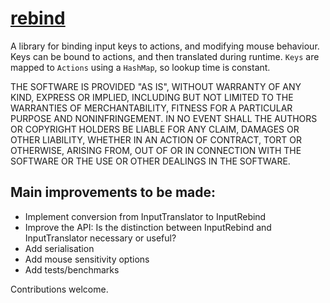 [rebind](https://github.com/burtonageo/rebind)
==============================================

A library for binding input keys to actions, and modifying mouse behaviour. Keys can be
bound to actions, and then translated during runtime. `Keys` are mapped to `Actions` using
a `HashMap`, so lookup time is constant. 

THE SOFTWARE IS PROVIDED "AS IS", WITHOUT WARRANTY OF ANY KIND, EXPRESS OR
IMPLIED, INCLUDING BUT NOT LIMITED TO THE WARRANTIES OF MERCHANTABILITY,
FITNESS FOR A PARTICULAR PURPOSE AND NONINFRINGEMENT. IN NO EVENT SHALL THE
AUTHORS OR COPYRIGHT HOLDERS BE LIABLE FOR ANY CLAIM, DAMAGES OR OTHER
LIABILITY, WHETHER IN AN ACTION OF CONTRACT, TORT OR OTHERWISE, ARISING FROM,
OUT OF OR IN CONNECTION WITH THE SOFTWARE OR THE USE OR OTHER DEALINGS IN
THE SOFTWARE.
 
Main improvements to be made:
-----------------------------
 
* Implement conversion from InputTranslator to InputRebind
* Improve the API: Is the distinction between InputRebind and InputTranslator necessary or useful?
* Add serialisation
* Add mouse sensitivity options
* Add tests/benchmarks

Contributions welcome.
